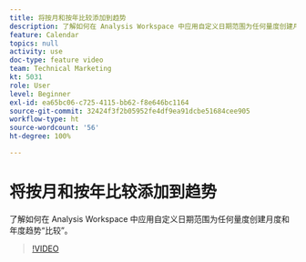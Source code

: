 ```yaml
---
title: 将按月和按年比较添加到趋势
description: 了解如何在 Analysis Workspace 中应用自定义日期范围为任何量度创建月度和年度趋势“比较”。
feature: Calendar
topics: null
activity: use
doc-type: feature video
team: Technical Marketing
kt: 5031
role: User
level: Beginner
exl-id: ea65bc06-c725-4115-bb62-f8e646bc1164
source-git-commit: 32424f3f2b05952fe4df9ea91dcbe51684cee905
workflow-type: ht
source-wordcount: '56'
ht-degree: 100%

---
```


# 将按月和按年比较添加到趋势

了解如何在 Analysis Workspace 中应用自定义日期范围为任何量度创建月度和年度趋势“比较”。

>[!VIDEO](https://video.tv.adobe.com/v/33772/?quality=12)
